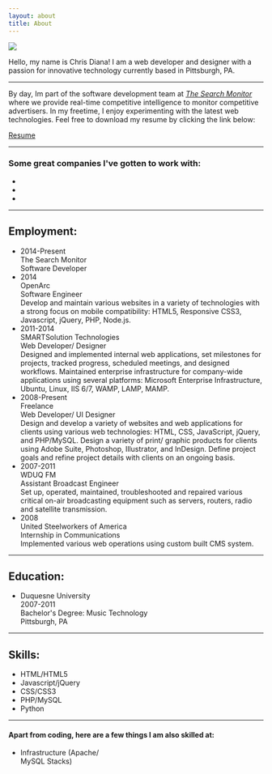 ```yaml
---
layout: about
title: About
---
```


<img class="profile-pic" src="{{ site.baseurl }}public/img/chris.png" />
<p class="message">
Hello, my name is Chris Diana!
I am a web developer and designer with a passion for innovative technology currently based in Pittsburgh, PA.
</p>

---

By day, Im part of the software development team at *[The Search Monitor](http://thesearchmonitor.com)*
where we provide real-time competitive intelligence to monitor competitive advertisers. In my freetime,
I enjoy experimenting with the latest web technologies.
Feel free to download my resume by clicking the link below:

<a target="_blank" href="{{ site.baseurl }}public/assets/resume/chris_diana_resume.pdf" class="resumebtn">Resume</a>

---

### Some great companies I've gotten to work with:
<ul class="company-list">
	<li style="width:33.33%;"><img src="{{ site.baseurl }}public/img/clients/logo-client-10.png" alt=""></li>
	<li style="width:33.33%;"><img src="{{ site.baseurl }}public/img/clients/logo-client-11.png" alt=""></li>
	<li style="width:33.33%;"><img src="{{ site.baseurl }}public/img/clients/logo-client-16.png" alt=""></li>
</ul>

---

## Employment:
<ul class="emedu-list-1">
	<li>
		<div class="emedu-list-1__date">2014-Present</div>
		<div class="emedu-list-1__location">The Search Monitor</div>
		<div class="emedu-list-1__title">Software Developer</div>
		<div class="emedu-list-1__desc"></div>
	</li>
	<li>
		<div class="emedu-list-1__date">2014</div>
		<div class="emedu-list-1__location">OpenArc</div>
		<div class="emedu-list-1__title">Software Engineer</div>
		<div class="emedu-list-1__desc">Develop and maintain various websites in a variety of technologies with a strong focus on mobile compatibility: HTML5, Responsive CSS3, Javascript, jQuery, PHP, Node.js.</div>
	</li>
	<li>
		<div class="emedu-list-1__date">2011-2014</div>
		<div class="emedu-list-1__location">SMARTSolution Technologies</div>
		<div class="emedu-list-1__title">Web Developer/ Designer</div>
		<div class="emedu-list-1__desc">Designed and implemented internal web applications, set milestones for projects, tracked progress, scheduled meetings, and designed workflows. Maintained enterprise infrastructure for company-wide applications using several platforms: Microsoft Enterprise Infrastructure, Ubuntu, Linux, IIS 6/7, WAMP, LAMP, MAMP.
		</div>
	</li>
	<li>
		<div class="emedu-list-1__date">2008-Present</div>
		<div class="emedu-list-1__location">Freelance</div>
		<div class="emedu-list-1__title">Web Developer/ UI Designer</div>
		<div class="emedu-list-1__desc">Design and develop a variety of websites and web applications for clients using various web technologies: HTML, CSS, JavaScript, jQuery, and PHP/MySQL. Design a variety of print/ graphic products for clients using Adobe Suite, Photoshop, Illustrator, and InDesign. Define project goals and refine project details with clients on an ongoing basis.
		</div>
	</li>
	<li>
		<div class="emedu-list-1__date">2007-2011</div>
		<div class="emedu-list-1__location">WDUQ FM</div>
		<div class="emedu-list-1__title">Assistant Broadcast Engineer</div>
		<div class="emedu-list-1__desc">Set up, operated, maintained, troubleshooted and repaired various critical on-air broadcasting equipment such as servers, routers, radio and satellite transmission.
		</div>
	</li>
	<li>
		<div class="emedu-list-1__date">2008</div>
		<div class="emedu-list-1__location">United Steelworkers of America</div>
		<div class="emedu-list-1__title"> Internship in Communications</div>
		<div class="emedu-list-1__desc">Implemented various web operations using custom built CMS system.
		</div>
	</li>
</ul>

---

## Education:
<ul class="emedu-list-2">
	<li style="width:100%;">
		<div class="emedu-list-2__station">
			Duquesne University
			<div class="emedu-list-2__date">2007-2011</div>
		</div>
		<div class="emedu-list-2__desc">Bachelor's Degree: Music Technology<br>Pittsburgh, PA</div>
	</li>
</ul>

---

## Skills:
<ul class="skill-list-1">
	<li>
		<div class="skill-list-1__bar" style="width: 88%;">
			<span class="skill-list-1__value">HTML/HTML5</span><span class="skill-list-1__percentage"></span>
		</div>
	</li>
	<li>
		<div class="skill-list-1__bar" style="width: 65%;">
			<span class="skill-list-1__value">Javascript/jQuery</span><span class="skill-list-1__percentage"></span>
		</div>
	</li>
	<li>
		<div class="skill-list-1__bar" style="width: 90%;">
			<span class="skill-list-1__value">CSS/CSS3</span><span class="skill-list-1__percentage"></span>
		</div>
	</li>
	<li>
		<div class="skill-list-1__bar" style="width: 84%;">
			<span class="skill-list-1__value">PHP/MySQL</span><span class="skill-list-1__percentage"></span>
		</div>
	</li>
	<li>
		<div class="skill-list-1__bar" style="width: 24%;">
			<span class="skill-list-1__value">Python</span><span class="skill-list-1__percentage"></span>
		</div>
	</li>
</ul>

---

#### Apart from coding, here are a few things I am also skilled at:
<ul class="skill-list-2">
	<li style="width:33.33%;"><div class="skill-list-2__bar" style="height:70%;">Infrastructure (Apache/<br>MySQL Stacks)</div></li>
	<li style="width:33.33%;"><div class="skill-list-2__bar" style="height:95%;">UI/ Design<br>(Adobe Suite/<br>Photoshop)</div></li>
	<li style="width:33.33%;"><div class="skill-list-2__bar" style="height:80%;">Web Frameworks</div></li>
</ul>


### Other Skills

* **Front-end:** Web Frameworks (Bootstrap, Foundation, jQuery Mobile, iWebKit, Less Framework, Pure Framework), MVC Frameworks (Angular.js, Backbone.js)
* **Back-end:** MVC Frameworks (Express.js, CodeIgniter), Server Stacks (Apache, Node.js, WAMP, LAMP, MAMP), Databases (MySQL, MongoDB, SQLite, IndexedDB)
* **Design Software:** Adobe Suite, Photoshop, Dreamweaver, Illustrator, InDesign, Acrobat, GIMP
* **Version Control Systems:** GIT, BitBucket, Github, SourceTree
* **CMS/CRM:** Wordpress, Joomla, ExpressionEngine, PulseCMS, MonstraCMS, AnchorCMS, Bolt, Silverstripe, Magento, SugarCRM, vTiger, WooCommerce
* **General/ OS:** MS Office Suite, Windows/Mac OS (all versions), Linux/Command-line, Ubuntu
* **Other:** XML, XHTML, Responsive Design

---

### Awards and other Accomplishments

* **Steel City Codefest 2014 Finalist** - Team "Think Outside the Sandbox" Pittsburgh Cares - Mobile Web App
* **Microsoft IT Camp 2013 Participant** - Discussion covering Windows Azure, Hyper-V, Server 2012, System Center

---

## Portfolio
<div class="controls">
	<a class="filter" data-filter="all">All</a>
	<a class="filter" data-filter=".mobile">Mobile/Web Apps</a>
	<a class="filter" data-filter=".websites">Websites</a>
	<a class="filter" data-filter=".graphics">Graphic Design</a>
</div>

<div id="portfolio-gallery" class="portfolio">
	<div class="mix websites">
		<a href="#" data-featherlight="{{ site.baseurl }}public/img/portfolio/websites/truckduty-full.jpg">
			<img src="{{ site.baseurl }}public/img/portfolio/websites/truckduty.jpg" />
		</a>
	</div>
	<div class="mix mobile">
		<a href="#" data-featherlight="{{ site.baseurl }}public/img/portfolio/mobile/pghcares-full.jpg">
			<img src="{{ site.baseurl }}public/img/portfolio/mobile/pghcares.jpg" />
		</a>
	</div>
	<div class="mix mobile">
		<a href="#" data-featherlight="{{ site.baseurl }}public/img/portfolio/mobile/automatefitness-full.jpg">
			<img src="{{ site.baseurl }}public/img/portfolio/mobile/automatefitness.jpg" />
		</a>
	</div>
	<div class="mix mobile">
		<a href="#" data-featherlight="{{ site.baseurl }}public/img/portfolio/mobile/realsocial-full.jpg">
			<img src="{{ site.baseurl }}public/img/portfolio/mobile/realsocial.jpg" />
		</a>
	</div>
	<div class="mix websites">
		<a href="#" data-featherlight="{{ site.baseurl }}public/img/portfolio/websites/comeback-full.jpg">
			<img src="{{ site.baseurl }}public/img/portfolio/websites/comeback.jpg" />
		</a>
	</div>
	<div class="mix mobile">
		<a href="#" data-featherlight="{{ site.baseurl }}public/img/portfolio/mobile/strideright-full.jpg">
			<img src="{{ site.baseurl }}public/img/portfolio/mobile/strideright.jpg" />
		</a>
	</div>
	<div class="mix websites">
		<a href="#" data-featherlight="{{ site.baseurl }}public/img/portfolio/websites/crimpers-full.jpg">
			<img src="{{ site.baseurl }}public/img/portfolio/websites/crimpers.jpg" />
		</a>
	</div>
	<div class="mix websites">
		<a href="#" data-featherlight="{{ site.baseurl }}public/img/portfolio/websites/bizprinters-full.jpg">
			<img src="{{ site.baseurl }}public/img/portfolio/websites/bizprinters.jpg" />
		</a>
	</div>
	<div class="mix graphics">
		<a href="#" data-featherlight="{{ site.baseurl }}public/img/portfolio/graphics/beanmountain-full.jpg">
			<img src="{{ site.baseurl }}public/img/portfolio/graphics/beanmountain.jpg" />
		</a>
	</div>
	<div class="mix graphics">
		<a href="#" data-featherlight="{{ site.baseurl }}public/img/portfolio/graphics/bravenewworld-full.jpg">
			<img src="{{ site.baseurl }}public/img/portfolio/graphics/bravenewworld.jpg" />
		</a>
	</div>
	<div class="mix graphics">
		<a href="#" data-featherlight="{{ site.baseurl }}public/img/portfolio/graphics/yesterdaygig-full.jpg">
			<img src="{{ site.baseurl }}public/img/portfolio/graphics/yesterdaygig.jpg" />
		</a>
	</div>
	<div class="mix graphics">
		<a href="#" data-featherlight="{{ site.baseurl }}public/img/portfolio/graphics/kennywood-full.jpg">
			<img src="{{ site.baseurl }}public/img/portfolio/graphics/kennywood.jpg" />
		</a>
	</div>
</div>

---

### Contact

Feel free to contact me at cdiana.media@gmail.com.

<ul class="about-social-links">
	<li style="width:33.33%;"><a target="_blank" href="https://www.linkedin.com/profile/view?id=114638489"><i class="fa fa-linkedin fa-lg"></i></a></li>
	<li style="width:33.33%;"><a target="_blank" href="https://plus.google.com/u/0/107737587422182772693/posts"><i class="fa fa-google-plus fa-lg"></i></a></li>
	<li style="width:33.33%;"><a target="_blank" href="http://github.com/cdmedia"><i class="fa fa-github fa-lg"></i></a></li>
</ul>
